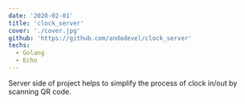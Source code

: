 ```yaml
---
date: '2020-02-01'
title: 'clock_server'
cover: './cover.jpg'
github: 'https://github.com/andodevel/clock_server'
techs:
  - Golang
  - Echo
---
```


Server side of project helps to simplify the process of clock in/out by scanning QR code.
